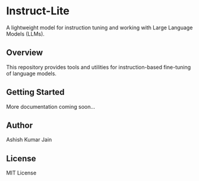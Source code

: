 # Instruct-Lite

A lightweight model for instruction tuning and working with Large Language Models (LLMs).

## Overview

This repository provides tools and utilities for instruction-based fine-tuning of language models.

## Getting Started

More documentation coming soon...

## Author

Ashish Kumar Jain

## License

MIT License
